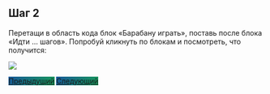 ## Шаг 2

Перетащи в область кода блок «Барабану играть», поставь после блока «Идти ... шагов». Попробуй кликнуть по блокам и посмотреть, что получится:

<img src="/scratchtutorial/gifs/3.gif">

<a href="/scratchtutorial/2.html" class="btn" style="background-color: #159957; background-image: linear-gradient(120deg, #155799, #159957);">Предыдущий</a> <a href="/scratchtutorial/4.html" class="btn" style="background-color: #159957; background-image: linear-gradient(120deg, #155799, #159957);">Следующий</a>
